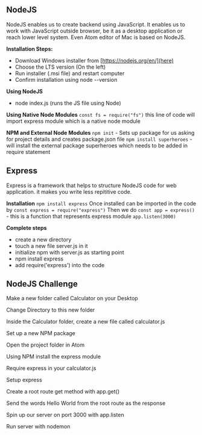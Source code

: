 ## NodeJS

NodeJS enables us to create backend using JavaScript. It enables us to work with JavaScript outside browser, be it as a desktop application or reach lower level system. Even Atom editor of Mac is based on NodeJS.

**Installation Steps:**
- Download Windows installer from [https://nodejs.org/en/](here)
- Choose the LTS version (On the left)
- Run installer (.msi file) and restart computer
- Confirm installation using node --version

**Using NodeJS**
- node index.js (runs the JS file using Node)

**Using Native Node Modules**
`const fs = require("fs")`
this line of code will import express module which is a native node module

**NPM and External Node Modules**
`npm init` - Sets up package for us asking for project details and creates package.json file
`npm install superheroes` - will install the external package superheroes which needs to be added in require statement

## Express
Express is a framework that helps to structure NodeJS code for web application. it makes you write less repititive code.

**Installation**
`npm install express`
Once installed can be imported in the code by `const express = require("express")`
Then we do `const app = express()` - this is a function that represents express module
`app.listen(3000)`

**Complete steps**
- create a new directory
- touch a new file server.js in it
- initialize npm with server.js as starting point
- npm install express
- add require('express') into the code


## NodeJS Challenge

Make a new folder called Calculator on your Desktop

Change Directory to this new folder

Inside the Calculator folder, create a new file called calculator.js

Set up a new NPM package

Open the project folder in Atom 

Using NPM install the express module

Require express in your calculator.js

Setup express

Create a root route get method with app.get()

Send the words Hello World from the root route as the response

Spin up our server on port 3000 with app.listen

Run server with nodemon
